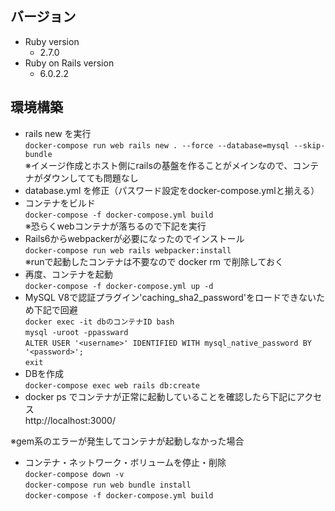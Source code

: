 ## バージョン
- Ruby version
    - 2.7.0
- Ruby on Rails version
    - 6.0.2.2

## 環境構築
- rails new を実行  
`docker-compose run web rails new . --force --database=mysql --skip-bundle`  
※イメージ作成とホスト側にrailsの基盤を作ることがメインなので、コンテナがダウンしてても問題なし
- database.yml を修正（パスワード設定をdocker-compose.ymlと揃える）
- コンテナをビルド  
`docker-compose -f docker-compose.yml build`  
※恐らくwebコンテナが落ちるので下記を実行
- Rails6からwebpackerが必要になったのでインストール  
`docker-compose run web rails webpacker:install`  
※runで起動したコンテナは不要なので docker rm で削除しておく
- 再度、コンテナを起動  
`docker-compose -f docker-compose.yml up -d`
- MySQL V8で認証プラグイン'caching_sha2_password'をロードできないため下記で回避  
`docker exec -it dbのコンテナID bash`  
`mysql -uroot -ppassward`  
`ALTER USER '<username>' IDENTIFIED WITH mysql_native_password BY '<password>';`  
`exit`
- DBを作成  
`docker-compose exec web rails db:create`   
- docker ps でコンテナが正常に起動していることを確認したら下記にアクセス  
http://localhost:3000/

※gem系のエラーが発生してコンテナが起動しなかった場合  
- コンテナ・ネットワーク・ボリュームを停止・削除  
`docker-compose down -v`  
`docker-compose run web bundle install`  
`docker-compose -f docker-compose.yml build`
